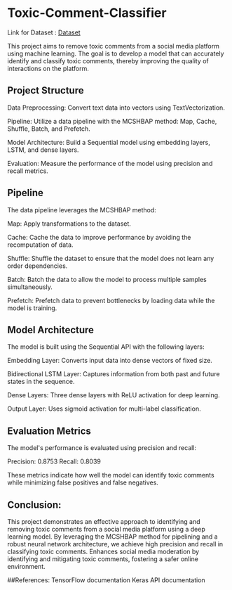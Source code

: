 # Toxic-Comment-Classifier

Link for Dataset : <a href = "https://www.kaggle.com/datasets/yashs07/toxic-comment-classification" > Dataset</a>

This project aims to remove toxic comments from a social media platform using machine learning. The goal is to develop a model that can accurately identify and classify toxic comments, thereby improving the quality of interactions on the platform.

## Project Structure
Data Preprocessing: Convert text data into vectors using TextVectorization.

Pipeline: Utilize a data pipeline with the MCSHBAP method: Map, Cache, Shuffle, Batch, and Prefetch.

Model Architecture: Build a Sequential model using embedding layers, LSTM, and dense layers.

Evaluation: Measure the performance of the model using precision and recall metrics.

  


## Pipeline
The data pipeline leverages the MCSHBAP method:

Map: Apply transformations to the dataset.

Cache: Cache the data to improve performance by avoiding the recomputation of data.

Shuffle: Shuffle the dataset to ensure that the model does not learn any order dependencies.

Batch: Batch the data to allow the model to process multiple samples simultaneously.

Prefetch: Prefetch data to prevent bottlenecks by loading data while the model is training.


## Model Architecture
The model is built using the Sequential API with the following layers:

Embedding Layer: Converts input data into dense vectors of fixed size.

Bidirectional LSTM Layer: Captures information from both past and future states in the sequence.

Dense Layers: Three dense layers with ReLU activation for deep learning.

Output Layer: Uses sigmoid activation for multi-label classification.


## Evaluation Metrics
The model's performance is evaluated using precision and recall:

Precision: 0.8753
Recall: 0.8039

These metrics indicate how well the model can identify toxic comments while minimizing false positives and false negatives.

## Conclusion:
This project demonstrates an effective approach to identifying and removing toxic comments from a social media platform using a deep learning model. By leveraging the MCSHBAP method for pipelining and a robust neural network architecture, we achieve high precision and recall in classifying toxic comments.
Enhances social media moderation by identifying and mitigating toxic comments, fostering a safer online environment.

##References:
TensorFlow documentation
Keras API documentation
